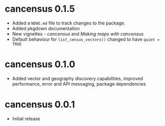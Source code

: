 # cancensus 0.1.5

* Added a `NEWS.md` file to track changes to the package.
* Added pkgdown documentation
* New vignettes - _cancensus_ and _Making maps with cancensus_
* Default behaviour for `list_census_vectors()` changed to have `quiet = TRUE`

# cancensus 0.1.0

* Added vector and geography discovery capabilities, improved performance, error and API messaging, package dependencies

# cancensus 0.0.1

* Initial release

